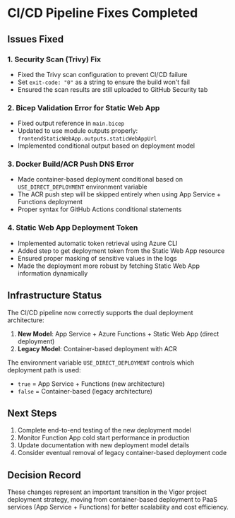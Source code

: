 # CI/CD Pipeline Fixes Completed

## Issues Fixed

### 1. Security Scan (Trivy) Fix

- Fixed the Trivy scan configuration to prevent CI/CD failure
- Set `exit-code: "0"` as a string to ensure the build won't fail
- Ensured the scan results are still uploaded to GitHub Security tab

### 2. Bicep Validation Error for Static Web App

- Fixed output reference in `main.bicep`
- Updated to use module outputs properly: `frontendStaticWebApp.outputs.staticWebAppUrl`
- Implemented conditional output based on deployment model

### 3. Docker Build/ACR Push DNS Error

- Made container-based deployment conditional based on `USE_DIRECT_DEPLOYMENT` environment variable
- The ACR push step will be skipped entirely when using App Service + Functions deployment
- Proper syntax for GitHub Actions conditional statements

### 4. Static Web App Deployment Token

- Implemented automatic token retrieval using Azure CLI
- Added step to get deployment token from the Static Web App resource
- Ensured proper masking of sensitive values in the logs
- Made the deployment more robust by fetching Static Web App information dynamically

## Infrastructure Status

The CI/CD pipeline now correctly supports the dual deployment architecture:

1. **New Model**: App Service + Azure Functions + Static Web App (direct deployment)
2. **Legacy Model**: Container-based deployment with ACR

The environment variable `USE_DIRECT_DEPLOYMENT` controls which deployment path is used:

- `true` = App Service + Functions (new architecture)
- `false` = Container-based (legacy architecture)

## Next Steps

1. Complete end-to-end testing of the new deployment model
2. Monitor Function App cold start performance in production
3. Update documentation with new deployment model details
4. Consider eventual removal of legacy container-based deployment code

## Decision Record

These changes represent an important transition in the Vigor project deployment strategy, moving from container-based deployment to PaaS services (App Service + Functions) for better scalability and cost efficiency.
